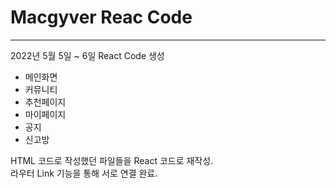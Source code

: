 # Macgyver Reac Code

<hr />

2022년 5월 5일 ~ 6일
React Code 생성
- 메인화면
- 커뮤니티
- 추천페이지
- 마이페이지
- 공지
- 신고방

HTML 코드로 작성했던 파일들을 React 코드로 재작성. <br>
라우터 Link 기능을 통해 서로 연결 완료.
